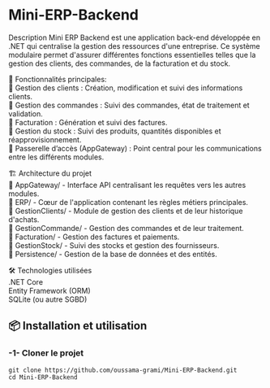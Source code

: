 # Mini-ERP-Backend
Description
Mini ERP Backend est une application back-end développée en .NET qui centralise la gestion des ressources d'une entreprise. Ce système modulaire permet d'assurer différentes fonctions essentielles telles que la gestion des clients, des commandes, de la facturation et du stock.

🚀 Fonctionnalités principales:  
🔹 Gestion des clients : Création, modification et suivi des informations clients.  
🔹 Gestion des commandes : Suivi des commandes, état de traitement et validation.  
🔹 Facturation : Génération et suivi des factures.  
🔹 Gestion du stock : Suivi des produits, quantités disponibles et réapprovisionnement.  
🔹 Passerelle d’accès (AppGateway) : Point central pour les communications entre les différents modules.  

🏗️ Architecture du projet  
📂 AppGateway/ - Interface API centralisant les requêtes vers les autres modules.  
📂 ERP/ - Cœur de l'application contenant les règles métiers principales.  
📂 GestionClients/ - Module de gestion des clients et de leur historique d'achats.  
📂 GestionCommande/ - Gestion des commandes et de leur traitement.  
📂 Facturation/ - Gestion des factures et paiements.  
📂 GestionStock/ - Suivi des stocks et gestion des fournisseurs.  
📂 Persistence/ - Gestion de la base de données et des entités.  

🛠️ Technologies utilisées  
.NET Core  
Entity Framework (ORM)  
SQLite (ou autre SGBD)   
## 📦 Installation et utilisation    
### -1- Cloner le projet   
    git clone https://github.com/oussama-grami/Mini-ERP-Backend.git
    cd Mini-ERP-Backend
